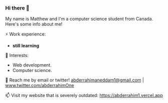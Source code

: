 ### Hi there 👋

My name is Matthew and I'm a computer science student from Canada. Here's some info about me!

⚡ Work experience: <br>
- **still learning**

🌱 Interests:
- Web development.
- Computer science.

💬 Reach me by email or twitter! abderrahimaneddam1@gmail.com | www.twitter.com/abderrahimOne

📫 Visit my website that is severely outdated: https://abderrahim1.vercel.app

<!--[![Top Langs](https://github-readme-stats.vercel.app/api/top-langs/?username=abderrahimOne&layout=compact&hide=tex)](https://github.com/anuraghazra/github-readme-stats)-->

